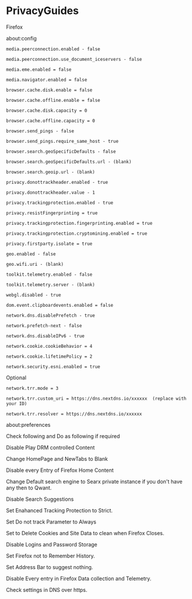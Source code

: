 # PrivacyGuides

Firefox


about:config


    media.peerconnection.enabled - false

    media.peerconnection.use_document_iceservers - false 

    media.eme.enabled = false

    media.navigator.enabled = false

    browser.cache.disk.enable = false

    browser.cache.offline.enable = false

    browser.cache.disk.capacity = 0

    browser.cache.offline.capacity = 0
    
    browser.send_pings - false

    browser.send_pings.require_same_host - true

    browser.search.geoSpecificDefaults - false

    browser.search.geoSpecificDefaults.url - (blank)

    browser.search.geoip.url - (blank)

    privacy.donottrackheader.enabled - true

    privacy.donottrackheader.value - 1

    privacy.trackingprotection.enabled - true 
    
    privacy.resistFingerprinting = true

    privacy.trackingprotection.fingerprinting.enabled = true

    privacy.trackingprotection.cryptomining.enabled = true

    privacy.firstparty.isolate = true

    geo.enabled - false

    geo.wifi.uri - (blank) 
 
    toolkit.telemetry.enabled - false

    toolkit.telemetry.server - (blank) 
    
    webgl.disabled - true

    dom.event.clipboardevents.enabled = false

    network.dns.disablePrefetch - true

    network.prefetch-next - false

    network.dns.disableIPv6 - true

    network.cookie.cookieBehavior = 4

    network.cookie.lifetimePolicy = 2

    network.security.esni.enabled = true
    
Optional    
    
    network.trr.mode = 3
    
    network.trr.custom_uri = https://dns.nextdns.io/xxxxxx  (replace with your ID)
    
    network.trr.resolver = https://dns.nextdns.io/xxxxxx
    

about:preferences


Check following and Do as following if required


Disable Play DRM controlled Content

Change HomePage and NewTabs to Blank

Disable every Entry of Firefox Home Content

Change Default search engine to Searx private instance if you don't have any then to Qwant.

Disable Search Suggestions

Set Enahanced Tracking Protection to Strict.

Set Do not track Parameter to Always

Set to Delete Cookies and Site Data to clean when Firefox Closes.

Disable Logins and Password Storage

Set Firefox not to Remember History.

Set Address Bar to suggest nothing.

Disable Every entry in Firefox Data collection and Telemetry.

Check settings in DNS over https.
